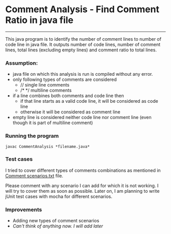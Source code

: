 # Comment Analysis - Find Comment Ratio in java file
------------------------------------------
This java program is to identify the number of comment lines to number of code line in java file. It outputs number of code lines, number of comment lines, total lines (excluding empty lines) and comment ratio to total lines.

### Assumption:
- java file on which this analysis is run is compiled without any error.
- only following types of comments are considered
	- // single line comments
	- /* */ multiline comments
- if a line combines both comments and code line then
	- if that line starts as a valid code line, it will be considered as code line
	- otherwise it will be considered as comment line
- empty line is considered neither code line nor comment line (even though it is part of multiline comment)


### Running the program
`javac CommentAnalysis *filename.java*`

### Test cases
I tried to cover different types of comments combinations as mentioned in [Comment scenarios.txt](./comment%20scenarios.txt) file. 

Please comment with any scenario I can add for which it is not working. I will try to cover them as soon as possible. Later on, I am planning to write jUnit test cases with mocha for different scenarios.

### Improvements
- Adding new types of comment scenarios
- *Can't think of anything now. I will add later* 

